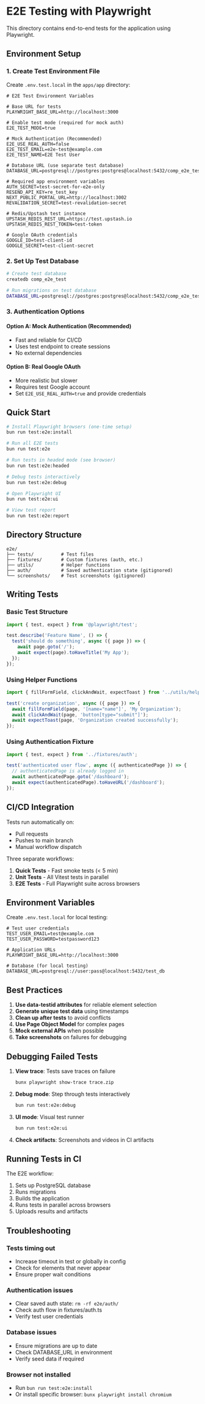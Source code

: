 # E2E Testing with Playwright

This directory contains end-to-end tests for the application using Playwright.

## Environment Setup

### 1. Create Test Environment File

Create `.env.test.local` in the `apps/app` directory:

```env
# E2E Test Environment Variables

# Base URL for tests
PLAYWRIGHT_BASE_URL=http://localhost:3000

# Enable test mode (required for mock auth)
E2E_TEST_MODE=true

# Mock Authentication (Recommended)
E2E_USE_REAL_AUTH=false
E2E_TEST_EMAIL=e2e-test@example.com
E2E_TEST_NAME=E2E Test User

# Database URL (use separate test database)
DATABASE_URL=postgresql://postgres:postgres@localhost:5432/comp_e2e_test

# Required app environment variables
AUTH_SECRET=test-secret-for-e2e-only
RESEND_API_KEY=re_test_key
NEXT_PUBLIC_PORTAL_URL=http://localhost:3002
REVALIDATION_SECRET=test-revalidation-secret

# Redis/Upstash test instance
UPSTASH_REDIS_REST_URL=https://test.upstash.io
UPSTASH_REDIS_REST_TOKEN=test-token

# Google OAuth credentials
GOOGLE_ID=test-client-id
GOOGLE_SECRET=test-client-secret
```

### 2. Set Up Test Database

```bash
# Create test database
createdb comp_e2e_test

# Run migrations on test database
DATABASE_URL=postgresql://postgres:postgres@localhost:5432/comp_e2e_test bun db:push
```

### 3. Authentication Options

#### Option A: Mock Authentication (Recommended)

- Fast and reliable for CI/CD
- Uses test endpoint to create sessions
- No external dependencies

#### Option B: Real Google OAuth

- More realistic but slower
- Requires test Google account
- Set `E2E_USE_REAL_AUTH=true` and provide credentials

## Quick Start

```bash
# Install Playwright browsers (one-time setup)
bun run test:e2e:install

# Run all E2E tests
bun run test:e2e

# Run tests in headed mode (see browser)
bun run test:e2e:headed

# Debug tests interactively
bun run test:e2e:debug

# Open Playwright UI
bun run test:e2e:ui

# View test report
bun run test:e2e:report
```

## Directory Structure

```
e2e/
├── tests/          # Test files
├── fixtures/       # Custom fixtures (auth, etc.)
├── utils/          # Helper functions
├── auth/           # Saved authentication state (gitignored)
└── screenshots/    # Test screenshots (gitignored)
```

## Writing Tests

### Basic Test Structure

```typescript
import { test, expect } from '@playwright/test';

test.describe('Feature Name', () => {
  test('should do something', async ({ page }) => {
    await page.goto('/');
    await expect(page).toHaveTitle('My App');
  });
});
```

### Using Helper Functions

```typescript
import { fillFormField, clickAndWait, expectToast } from '../utils/helpers';

test('create organization', async ({ page }) => {
  await fillFormField(page, '[name="name"]', 'My Organization');
  await clickAndWait(page, 'button[type="submit"]');
  await expectToast(page, 'Organization created successfully');
});
```

### Using Authentication Fixture

```typescript
import { test, expect } from '../fixtures/auth';

test('authenticated user flow', async ({ authenticatedPage }) => {
  // authenticatedPage is already logged in
  await authenticatedPage.goto('/dashboard');
  await expect(authenticatedPage).toHaveURL('/dashboard');
});
```

## CI/CD Integration

Tests run automatically on:

- Pull requests
- Pushes to main branch
- Manual workflow dispatch

Three separate workflows:

1. **Quick Tests** - Fast smoke tests (< 5 min)
2. **Unit Tests** - All Vitest tests in parallel
3. **E2E Tests** - Full Playwright suite across browsers

## Environment Variables

Create `.env.test.local` for local testing:

```env
# Test user credentials
TEST_USER_EMAIL=test@example.com
TEST_USER_PASSWORD=testpassword123

# Application URLs
PLAYWRIGHT_BASE_URL=http://localhost:3000

# Database (for local testing)
DATABASE_URL=postgresql://user:pass@localhost:5432/test_db
```

## Best Practices

1. **Use data-testid attributes** for reliable element selection
2. **Generate unique test data** using timestamps
3. **Clean up after tests** to avoid conflicts
4. **Use Page Object Model** for complex pages
5. **Mock external APIs** when possible
6. **Take screenshots** on failures for debugging

## Debugging Failed Tests

1. **View trace**: Tests save traces on failure

   ```bash
   bunx playwright show-trace trace.zip
   ```

2. **Debug mode**: Step through tests interactively

   ```bash
   bun run test:e2e:debug
   ```

3. **UI mode**: Visual test runner

   ```bash
   bun run test:e2e:ui
   ```

4. **Check artifacts**: Screenshots and videos in CI artifacts

## Running Tests in CI

The E2E workflow:

1. Sets up PostgreSQL database
2. Runs migrations
3. Builds the application
4. Runs tests in parallel across browsers
5. Uploads results and artifacts

## Troubleshooting

### Tests timing out

- Increase timeout in test or globally in config
- Check for elements that never appear
- Ensure proper wait conditions

### Authentication issues

- Clear saved auth state: `rm -rf e2e/auth/`
- Check auth flow in fixtures/auth.ts
- Verify test user credentials

### Database issues

- Ensure migrations are up to date
- Check DATABASE_URL in environment
- Verify seed data if required

### Browser not installed

- Run `bun run test:e2e:install`
- Or install specific browser: `bunx playwright install chromium`
